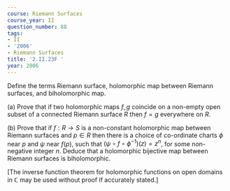 ```yaml
---
course: Riemann Surfaces
course_year: II
question_number: 88
tags:
- II
- '2006'
- Riemann Surfaces
title: '2.II.23F '
year: 2006
---
```



Define the terms Riemann surface, holomorphic map between Riemann surfaces, and biholomorphic map.

(a) Prove that if two holomorphic maps $f, g$ coincide on a non-empty open subset of a connected Riemann surface $R$ then $f=g$ everywhere on $R$.

(b) Prove that if $f: R \rightarrow S$ is a non-constant holomorphic map between Riemann surfaces and $p \in R$ then there is a choice of co-ordinate charts $\phi$ near $p$ and $\psi$ near $f(p)$, such that $\left(\psi \circ f \circ \phi^{-1}\right)(z)=z^{n}$, for some non-negative integer $n$. Deduce that a holomorphic bijective map between Riemann surfaces is biholomorphic.

[The inverse function theorem for holomorphic functions on open domains in $\mathbb{C}$ may be used without proof if accurately stated.]